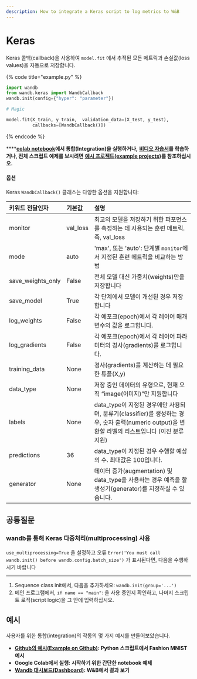 ```yaml
---
description: How to integrate a Keras script to log metrics to W&B
---
```


# Keras

Keras 콜백\(callback\)을 사용하여 `model.fit` 에서 추적된 모든 메트릭과 손실값\(loss values\)을 자동으로 저장합니다.

{% code title="example.py" %}
```python
import wandb
from wandb.keras import WandbCallback
wandb.init(config={"hyper": "parameter"})

# Magic

model.fit(X_train, y_train,  validation_data=(X_test, y_test),
          callbacks=[WandbCallback()])
```
{% endcode %}

 ****[**colab notebook**](https://colab.research.google.com/github/wandb/examples/blob/master/colabs/keras/Simple_Keras_Integration.ipynb)**에서 통합\(Integration\)을 실행하거나,** [**비디오 자습서**](https://www.youtube.com/watch?v=Bsudo7jbMow&ab_channel=Weights%26Biases)**를 학습하거나, 전체 스크립트 예제를 보시려면** [**예시 프로젝트\(example projects\)**](https://docs.wandb.com/examples)**를 참조하십시오.**  


#### **옵션**

 Keras `WandbCallback()` 클래스는 다양한 옵션을 지원합니다:

| 키워드 전달인자 | 기본값 | 설명 |
| :--- | :--- | :--- |
| monitor | val\_loss |  최고의 모델을 저장하기 위한 퍼포먼스를 측정하는 데 사용되는 훈련 메트릭. 즉, val\_loss |
| mode | auto | 'max', 또는 'auto': 단계별 `monitor`에서 지정된 훈련 메트릭을 비교하는 방법 |
| save\_weights\_only | False | 전체 모델 대신 가중치\(weights\)만을 저장합니다 |
| save\_model | True | 각 단계에서 모델이 개선된 경우 저장합니다 |
| log\_weights | False | 각 에포크\(epoch\)에서 각 레이어 매개변수의 값을 로그합니다. |
| log\_gradients | False | 각 에포크\(epoch\)에서 각 레이어 파라미터의 경사\(gradients\)를 로그합니다. |
| training\_data | None | 경사\(gradients\)를 계산하는 데 필요한 튜플\(X,y\) |
| data\_type | None | 저장 중인 데이터의 유형으로, 현재 오직 “image\(이미지\)”만 지원합니다 |
| labels | None | data\_type이 지정된 경우에만 사용되며, 분류기\(classifier\)를 생성하는 경우, 숫자 출력\(numeric output\)을 변환할 라벨의 리스트입니다 \(이진 분류 지원\) |
| predictions | 36 | data\_type이 지정된 경우 수행할 예상의 수. 최대값은 100입니다. |
| generator | None | 데이터 증가\(augmentation\) 및 data\_type을 사용하는 경우 예측을 할 생성기\(generator\)를 지정하실 수 있습니다. |

## **공통질문**

### **wandb를 통해 Keras 다중처리\(multiprocessing\) 사용**

`use_multiprocessing=True` 을 설정하고 오류 `Error('You must call wandb.init() before wandb.config.batch_size')` 가 표시된다면, 다음을 수행하시기 바랍니다  
****

1. Sequence class init에서, 다음을 추가하세요: `wandb.init(group='...')`
2. 메인 프로그램에서, `if name == "main"`: 을 사용 중인지 확인하고, 나머지 스크립트 로직\(script logic\)을 그 안에 입력하십시오.

##  **예시**

사용자를 위한 통합\(integration\)의 작동의 몇 가지 예시를 만들어보았습니다.

*   [**Github의 예시\(Example on Github\)**](https://github.com/wandb/examples/blob/master/examples/keras/keras-cnn-fashion/train.py)**: Python 스크립트에서 Fashion MNIST 예시**
* **Google Colab에서 실행: 시작하기 위한 간단한 notebook 예제**
* [**Wandb 대시보드\(Dashboard\)**](https://app.wandb.ai/wandb/keras-fashion-mnist/runs/5z1d85qs)**: W&B에서 결과 보기**


